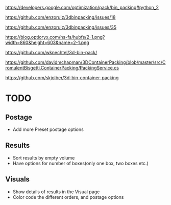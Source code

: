 https://developers.google.com/optimization/pack/bin_packing#python_2

https://github.com/enzoruiz/3dbinpacking/issues/18

https://github.com/enzoruiz/3dbinpacking/issues/35

https://blog.optioryx.com/hs-fs/hubfs/2-1.png?width=860&height=603&name=2-1.png

https://github.com/wknechtel/3d-bin-pack/


https://github.com/davidmchapman/3DContainerPacking/blob/master/src/CromulentBisgetti.ContainerPacking/PackingService.cs

https://github.com/skjolber/3d-bin-container-packing




# TODO 




## Postage
- Add more Preset postage options

## Results
- Sort results by empty volume
- Have options for number of boxes(only one box, two boxes etc.)
## Visuals
- Show details of results in the Visual page
- Color code the different orders, and postage options
